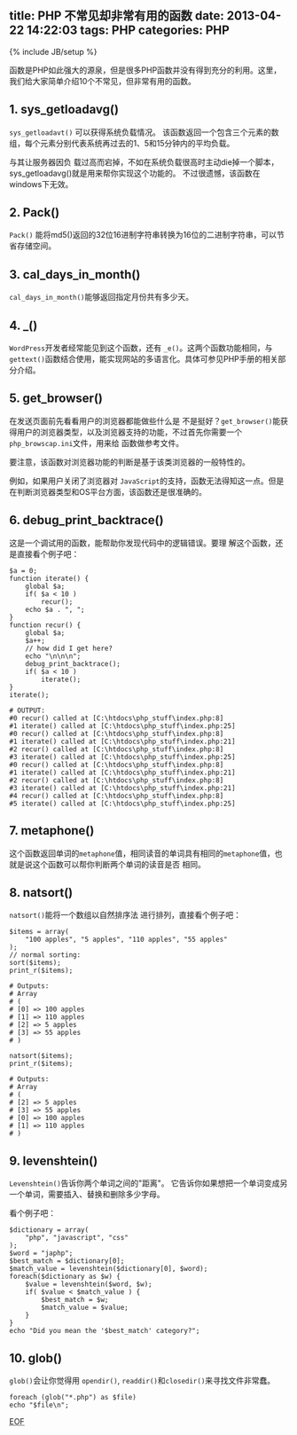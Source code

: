 title: PHP 不常见却非常有用的函数
date: 2013-04-22 14:22:03
tags: PHP
categories: PHP
---

{% include JB/setup %}


函数是PHP如此强大的源泉，但是很多PHP函数并没有得到充分的利用。这里，我们给大家简单介绍10个不常见，但非常有用的函数。

## 1. sys_getloadavg()

`sys_getloadavt()` 可以获得系统负载情况。
该函数返回一个包含三个元素的数组，每个元素分别代表系统再过去的1、5和15分钟内的平均负载。

与其让服务器因负 载过高而宕掉，不如在系统负载很高时主动die掉一个脚本，sys_getloadavg()就是用来帮你实现这个功能的。 不过很遗憾，该函数在windows下无效。

## 2. Pack()

`Pack()` 能将md5()返回的32位16进制字符串转换为16位的二进制字符串，可以节省存储空间。

## 3. cal_days_in_month()

`cal_days_in_month()`能够返回指定月份共有多少天。

<!-- more -->

## 4. _()

`WordPress`开发者经常能见到这个函数，还有 `_e()`。这两个函数功能相同，与`gettext()`函数结合使用，能实现网站的多语言化。具体可参见PHP手册的相关部分介绍。

## 5. get_browser()

在发送页面前先看看用户的浏览器都能做些什么是 不是挺好？`get_browser()`能获得用户的浏览器类型，以及浏览器支持的功能，不过首先你需要一个`php_browscap.ini`文件，用来给 函数做参考文件。

要注意，该函数对浏览器功能的判断是基于该类浏览器的一般特性的。

例如，如果用户关闭了浏览器对 `JavaScript`的支持，函数无法得知这一点。但是在判断浏览器类型和OS平台方面，该函数还是很准确的。

## 6. debug_print_backtrace()

这是一个调试用的函数，能帮助你发现代码中的逻辑错误。要理 解这个函数，还是直接看个例子吧：

    $a = 0;   
    function iterate() {   
        global $a;   
        if( $a < 10 )   
            recur();   
        echo $a . ", ";   
    }   
    function recur() {   
        global $a;   
        $a++;   
        // how did I get here?   
        echo "\n\n\n";   
        debug_print_backtrace();   
        if( $a < 10 )   
            iterate();   
    }   
    iterate();   

    # OUTPUT:   
    #0 recur() called at [C:\htdocs\php_stuff\index.php:8]   
    #1 iterate() called at [C:\htdocs\php_stuff\index.php:25]   
    #0 recur() called at [C:\htdocs\php_stuff\index.php:8]   
    #1 iterate() called at [C:\htdocs\php_stuff\index.php:21]   
    #2 recur() called at [C:\htdocs\php_stuff\index.php:8]   
    #3 iterate() called at [C:\htdocs\php_stuff\index.php:25]   
    #0 recur() called at [C:\htdocs\php_stuff\index.php:8]   
    #1 iterate() called at [C:\htdocs\php_stuff\index.php:21]   
    #2 recur() called at [C:\htdocs\php_stuff\index.php:8]   
    #3 iterate() called at [C:\htdocs\php_stuff\index.php:21]   
    #4 recur() called at [C:\htdocs\php_stuff\index.php:8]   
    #5 iterate() called at [C:\htdocs\php_stuff\index.php:25]  

## 7. metaphone()

这个函数返回单词的`metaphone`值，相同读音的单词具有相同的`metaphone`值，也就是说这个函数可以帮你判断两个单词的读音是否 相同。

## 8. natsort()

`natsort()`能将一个数组以自然排序法 进行排列，直接看个例子吧：

    $items = array(   
        "100 apples", "5 apples", "110 apples", "55 apples"   
    );   
    // normal sorting:   
    sort($items);   
    print_r($items);   
    
    # Outputs:   
    # Array   
    # (   
    # [0] => 100 apples   
    # [1] => 110 apples   
    # [2] => 5 apples   
    # [3] => 55 apples   
    # )   

    natsort($items);   
    print_r($items);   
    
    # Outputs:   
    # Array   
    # (   
    # [2] => 5 apples   
    # [3] => 55 apples   
    # [0] => 100 apples   
    # [1] => 110 apples   
    # )  

## 9. levenshtein()

`Levenshtein()`告诉你两个单词之间的"距离"。
它告诉你如果想把一个单词变成另一个单词，需要插入、替换和删除多少字母。

看个例子吧：

    $dictionary = array(   
        "php", "javascript", "css"   
    );   
    $word = "japhp";   
    $best_match = $dictionary[0];   
    $match_value = levenshtein($dictionary[0], $word);   
    foreach($dictionary as $w) {   
        $value = levenshtein($word, $w);   
        if( $value < $match_value ) {   
            $best_match = $w;   
            $match_value = $value;   
        }   
    }   
    echo "Did you mean the '$best_match' category?";  

## 10. glob()

`glob()`会让你觉得用 `opendir()`, `readdir()`和`closedir()`来寻找文件非常蠢。

    foreach (glob("*.php") as $file)   
    echo "$file\n"; 

<abbr title="End of file">EOF</abbr>